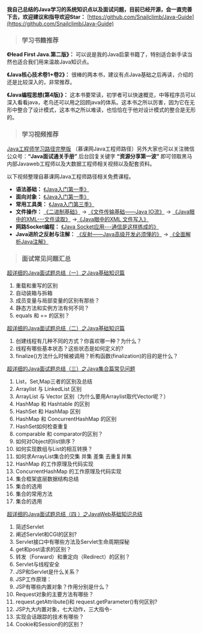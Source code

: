 **我自己总结的Java学习的系统知识点以及面试问题，目前已经开源，会一直完善下去，欢迎建议和指导欢迎Star：** [https://github.com/Snailclimb/Java-Guide](https://github.com/Snailclimb/Java-Guide)
> ### 学习书籍推荐

**《Head First Java.第二版》：**
可以说是我的Java启蒙书籍了，特别适合新手读当然也适合我们用来温故Java知识点。

**《Java核心技术卷1+卷2》：**
很棒的两本书，建议有点Java基础之后再读，介绍的还是比较深入的，非常推荐。

**《Java编程思想(第4版)》：**
这本书要常读，初学者可以快速概览，中等程序员可以深入看看java，老鸟还可以用之回顾java的体系。这本书之所以厉害，因为它在无形中整合了设计模式，这本书之所以难读，也恰恰在于他对设计模式的整合是无形的。

> ### 学习视频推荐 

[Java工程师学习路径完整版](https://www.imooc.com/course/programdetail/pid/31) （慕课网Java工程师路径）另外大家也可以关注微信公众号：**“Java面试通关手册”** 后台回复关键字 **“资源分享第一波”** 即可领取黑马内部Javaweb工程师以及大数据工程师相关视频以及配套资料。

以下视频整理自慕课网Java工程师路径相关免费课程。

- **语法基础：** [《Java入门第一季》](https://www.imooc.com/learn/85)
- **面向对象：** [《Java入门第一季》](https://www.imooc.com/learn/124)
- **常用工具类：** [《Java入门第三季》](https://www.imooc.com/learn/124)
- **文件操作：** [《二进制基础》](https://www.imooc.com/learn/195) -> [《文件传输基础——Java IO流》](https://www.imooc.com/learn/123) -> [《Java眼中的XML---文件读取》](https://www.imooc.com/learn/171) ->[《Java眼中的XML 文件写入》](https://www.imooc.com/learn/251)
- **网路Socket编程：** [《Java Socket应用---通信是这样练成的》](https://www.imooc.com/learn/161)
- **Java进阶之反射与注解：** [《反射——Java高级开发必须懂的》](https://www.imooc.com/learn/199) -> [《全面解析Java注解》](https://www.imooc.com/learn/456)


> ### 面试常见问题汇总 

[超详细的Java面试题总结（一）之Java基础知识篇](https://github.com/Snailclimb/Java-Guide/blob/master/Java相关/Java基础知识面试题总结/超详细的Java面试题总结（一）之Java基础知识篇.md)

1. 重载和重写的区别
2. 自动装箱与拆箱
3. 成员变量与局部变量的区别有那些？
4. 静态方法和实例方法有何不同？
5. equals 和 == 的区别？

[超详细的Java面试题总结（二）之Java基础知识篇](https://github.com/Snailclimb/Java-Guide/blob/master/Java相关/Java基础知识面试题总结/超详细的Java面试题总结（二）之Java基础知识篇.md)
1. 创建线程有几种不同的方式？你喜欢哪一种？为什么？
2. 线程有哪些基本状态？这些状态是如何定义的?
3. finalize()方法什么时候被调用？析构函数(finalization)的目的是什么？

[超详细的Java面试题总结（三）之Java集合篇常见问题](https://github.com/Snailclimb/Java-Guide/blob/master/Java相关/Java基础知识面试题总结/超详细的Java面试题总结（三）之Java集合篇常见问题.md)
1. List，Set,Map三者的区别及总结
2. Arraylist 与 LinkedList 区别
3. ArrayList 与 Vector 区别（为什么要用Arraylist取代Vector呢？）
4. HashMap 和 Hashtable 的区别
5. HashSet 和 HashMap 区别
6. HashMap 和 ConcurrentHashMap 的区别
7. HashSet如何检查重复
8. comparable 和 comparator的区别？
9. 如何对Object的list排序？
10. 如何实现数组与List的相互转换？
11. 如何求ArrayList集合的交集 并集 差集 去重复并集
12. HashMap 的工作原理及代码实现
13. ConcurrentHashMap 的工作原理及代码实现
14. 集合框架底层数据结构总结
15. 集合的选用
16. 集合的常用方法
14. 集合的选用


[超详细的Java面试题总结（四 ）之JavaWeb基础知识总结](https://github.com/Snailclimb/Java-Guide/blob/master/Java相关/Java基础知识面试题总结/超详细的Java面试题总结（四%20）之JavaWeb基础知识总结.md)

1. 简述Servlet
2. 阐述Servlet和CGI的区别?
3. Servlet接口中有哪些方法及Servlet生命周期探秘
4. get和post请求的区别？
5. 转发（Forward）和重定向（Redirect）的区别？
6. Servlet与线程安全
7. JSP和Servlet是什么关系？
8. JSP工作原理：
9. JSP有哪些内置对象？作用分别是什么？
10. Request对象的主要方法有哪些？
11. request.getAttribute()和 request.getParameter()有何区别?
12. JSP九大内置对象，七大动作，三大指令-
13. 实现会话跟踪的技术有哪些？
14. Cookie和Session的的区别？

